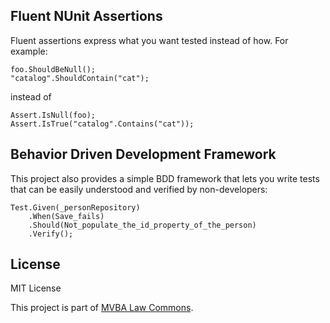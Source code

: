 ## Fluent NUnit Assertions

Fluent assertions express what you want tested instead of how. For example:

    foo.ShouldBeNull();
    "catalog".ShouldContain("cat");

instead of

    Assert.IsNull(foo);
    Assert.IsTrue("catalog".Contains("cat"));

## Behavior Driven Development Framework	
This project also provides a simple BDD framework that lets you write tests that can be easily understood and verified by non-developers:

    Test.Given(_personRepository)
        .When(Save_fails)
        .Should(Not_populate_the_id_property_of_the_person)
        .Verify();

## License		

MIT License

This project is part of [MVBA Law Commons][mvbalawcommons].

[mvbalawcommons]: http://code.google.com/p/mvbalaw-commons/